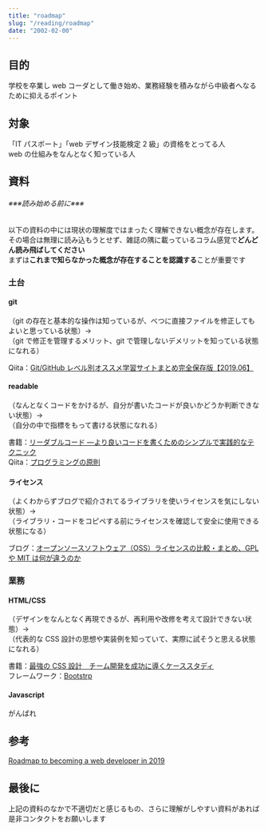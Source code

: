 ```yaml
---
title: "roadmap"
slug: "/reading/roadmap"
date: "2002-02-00"
---
```


## 目的

学校を卒業し web コーダとして働き始め、業務経験を積みながら中級者へなるために抑えるポイント

## 対象

「IT パスポート」「web デザイン技能検定 2 級」の資格をとってる人<br>
web の仕組みをなんとなく知っている人

## 資料

###### ※※※読み始める前に※※※

以下の資料の中には現状の理解度ではまったく理解できない概念が存在します。<br>
その場合は無理に読み込もうとせず、雑誌の隅に載っているコラム感覚で**どんどん読み飛ばしてください**<br>
まずは**これまで知らなかった概念が存在することを認識する**ことが重要です

### 土台

#### git

（git の存在と基本的な操作は知っているが、べつに直接ファイルを修正してもよいと思っている状態）→<br>
（git で修正を管理するメリット、git で管理しないデメリットを知っている状態になれる）<br>

Qiita：[Git/GitHub レベル別オススメ学習サイトまとめ完全保存版【2019.06】](https://qiita.com/thinkalot/items/b3c2e9060f46f5d4ea46)

#### readable

（なんとなくコードをかけるが、自分が書いたコードが良いかどうか判断できない状態）→<br>
（自分の中で指標をもって書ける状態になれる）<br>

書籍：[リーダブルコード ―より良いコードを書くためのシンプルで実践的なテクニック](https://www.amazon.co.jp/dp/4873115655/ref=cm_sw_r_tw_dp_U_x_pFpTDbXBQY6FP)<br>
Qiita：[プログラミングの原則](https://qiita.com/ryotanatsume/items/018cae5c5be8faba367a)

#### ライセンス

（よくわからずブログで紹介されてるライブラリを使いライセンスを気にしない状態）→<br>
（ライブラリ・コードをコピペする前にライセンスを確認して安全に使用できる状態になる）<br>

ブログ：[オープンソースソフトウェア（OSS）ライセンスの比較・まとめ、GPL や MIT は何が違うのか](https://www.sbbit.jp/article/cont1/34811)

### 業務

#### HTML/CSS

（デザインをなんとなく再現できるが、再利用や改修を考えて設計できない状態）→<br>
（代表的な CSS 設計の思想や実装例を知っていて、実際に試そうと思える状態になれる）

書籍：[最強の CSS 設計　チーム開発を成功に導くケーススタディ](https://www.amazon.co.jp/dp/B01MZDTPSS/ref=cm_sw_r_tw_dp_U_x_.XpTDb3AFBWN8)<br>
フレームワーク：[Bootstrp](https://getbootstrap.com/)

#### Javascript

がんばれ

## 参考

[Roadmap to becoming a web developer in 2019](https://github.com/kamranahmedse/developer-roadmap)

## 最後に

上記の資料のなかで不適切だと感じるもの、さらに理解がしやすい資料があれば是非コンタクトをお願いします

